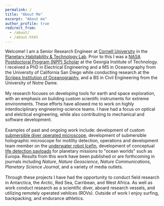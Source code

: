 ```yaml
---
permalink: /
title: "About Me"
excerpt: "About me"
author_profile: true
redirect_from: 
  - /about/
  - /about.html
---
```


Welcome! I am a Senior Research Engineer at [Cornell University](https://astro.cornell.edu/andrew-mullen) in the [Planetary Habitability & Technology Lab](https://schmidt.astro.cornell.edu). Prior to this I was a [NASA Postdoctoral Program (NPP) Scholar](https://cos.gatech.edu/article/andrew-mullen) at the Georgia Institute of Technology. 
I received a PhD in Electrical Engineering and a MS in Oceanography from the University of California San Diego while conducting research at the [Scripps Institution of Oceanography](https://jaffeweb.ucsd.edu), and a BS in Civil Engineering from the University of Notre Dame.
<br><br>
My research focuses on developing tools for earth and space exploration, with an emphasis on building custom scientifc instruments for extreme environments. 
These efforts have allowed me to work on highly interdisciplinary engineering-science teams. I have had a focus on optical and elelctical engineering, while also contributing to mechanical and software development.
<br><br>
Examples of past and ongoing work include: development of custom [submersible diver operated microscope](https://www.nature.com/articles/ncomms12093), development of submersible holographic microscope for motility detection, operations and development team member on the [underwater robot Icefin](https://schmidt.astro.cornell.edu/icefin/?playlist=1769ca3&video=6f76132), development of conceptual [life detection payloads](https://iopscience.iop.org/article/10.3847/PSJ/aca6ed) for planetary missions to "ocean worlds" such as Europa. Results from this work have been published or are forthcoming in journals including *Nature*, *Nature Geoscience*, *Nature Communications*, *Planetary Science Journal*,  and a variety of media outlets.
<br><br>
Through these projects I have had the opportunity to conduct field research in Antarctica, the Arctic, Red Sea, Carribean, and West Africa. 
As well as work conduct research as a scientific diver, aboard research vessels, and utilizing remotely operated vehilces (ROVs). Outside of work I enjoy surfing, backpacking, and endurance athletics.


